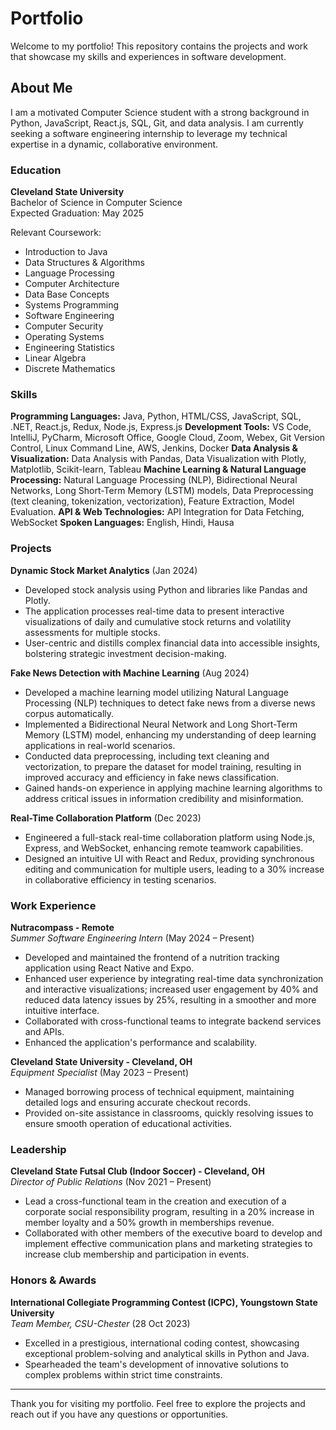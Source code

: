 # Portfolio

Welcome to my portfolio! This repository contains the projects and work that showcase my skills and experiences in software development.

## About Me

I am a motivated Computer Science student with a strong background in Python, JavaScript, React.js, SQL, Git, and data analysis. I am currently seeking a software engineering internship to leverage my technical expertise in a dynamic, collaborative environment.

### Education

**Cleveland State University**  
Bachelor of Science in Computer Science  
Expected Graduation: May 2025

Relevant Coursework:
- Introduction to Java
- Data Structures & Algorithms
- Language Processing
- Computer Architecture
- Data Base Concepts
- Systems Programming
- Software Engineering
- Computer Security
- Operating Systems
- Engineering Statistics
- Linear Algebra
- Discrete Mathematics 


### Skills
**Programming Languages:** Java, Python, HTML/CSS, JavaScript, SQL, .NET, React.js, Redux, Node.js, Express.js
**Development Tools:** VS Code, IntelliJ, PyCharm, Microsoft Office, Google Cloud, Zoom, Webex, Git Version Control, Linux Command Line, AWS, Jenkins, Docker
**Data Analysis & Visualization:** Data Analysis with Pandas, Data Visualization with Plotly, Matplotlib, Scikit-learn, Tableau
**Machine Learning & Natural Language Processing:** Natural Language Processing (NLP), Bidirectional Neural Networks, Long Short-Term Memory (LSTM) models, Data Preprocessing (text cleaning, tokenization, vectorization), Feature Extraction, Model Evaluation.
**API & Web Technologies:** API Integration for Data Fetching, WebSocket
**Spoken Languages:** English, Hindi, Hausa

### Projects

**Dynamic Stock Market Analytics** (Jan 2024)
- Developed stock analysis using Python and libraries like Pandas and Plotly.
- The application processes real-time data to present interactive visualizations of daily and cumulative stock returns and volatility assessments for multiple stocks.
- User-centric and distills complex financial data into accessible insights, bolstering strategic investment decision-making.
  
**Fake News Detection with Machine Learning** (Aug 2024)
- Developed a machine learning model utilizing Natural Language Processing (NLP) techniques to detect fake news from a diverse news corpus automatically.
- Implemented a Bidirectional Neural Network and Long Short-Term Memory (LSTM) model, enhancing my understanding of deep learning applications in real-world scenarios.
- Conducted data preprocessing, including text cleaning and vectorization, to prepare the dataset for model training, resulting in improved accuracy and efficiency in fake news classification.
- Gained hands-on experience in applying machine learning algorithms to address critical issues in information credibility and misinformation.

**Real-Time Collaboration Platform** (Dec 2023)
- Engineered a full-stack real-time collaboration platform using Node.js, Express, and WebSocket, enhancing remote teamwork capabilities.
- Designed an intuitive UI with React and Redux, providing synchronous editing and communication for multiple users, leading to a 30% increase in collaborative efficiency in testing scenarios.

### Work Experience

**Nutracompass - Remote**  
*Summer Software Engineering Intern* (May 2024 – Present)
- Developed and maintained the frontend of a nutrition tracking application using React Native and Expo.
- Enhanced user experience by integrating real-time data synchronization and interactive visualizations; increased user engagement by 40% and reduced data latency issues by 25%, resulting in a smoother and more intuitive interface.
- Collaborated with cross-functional teams to integrate backend services and APIs.
- Enhanced the application's performance and scalability.

**Cleveland State University - Cleveland, OH**  
*Equipment Specialist* (May 2023 – Present)
- Managed borrowing process of technical equipment, maintaining detailed logs and ensuring accurate checkout records.
- Provided on-site assistance in classrooms, quickly resolving issues to ensure smooth operation of educational activities.

### Leadership

**Cleveland State Futsal Club (Indoor Soccer) - Cleveland, OH**  
*Director of Public Relations* (Nov 2021 – Present)
- Lead a cross-functional team in the creation and execution of a corporate social responsibility program, resulting in a 20% increase in member loyalty and a 50% growth in memberships revenue.
- Collaborated with other members of the executive board to develop and implement effective communication plans and marketing strategies to increase club membership and participation in events.

### Honors & Awards

**International Collegiate Programming Contest (ICPC), Youngstown State University**  
*Team Member, CSU-Chester* (28 Oct 2023)
- Excelled in a prestigious, international coding contest, showcasing exceptional problem-solving and analytical skills in Python and Java.
- Spearheaded the team's development of innovative solutions to complex problems within strict time constraints.

---

Thank you for visiting my portfolio. Feel free to explore the projects and reach out if you have any questions or opportunities.
